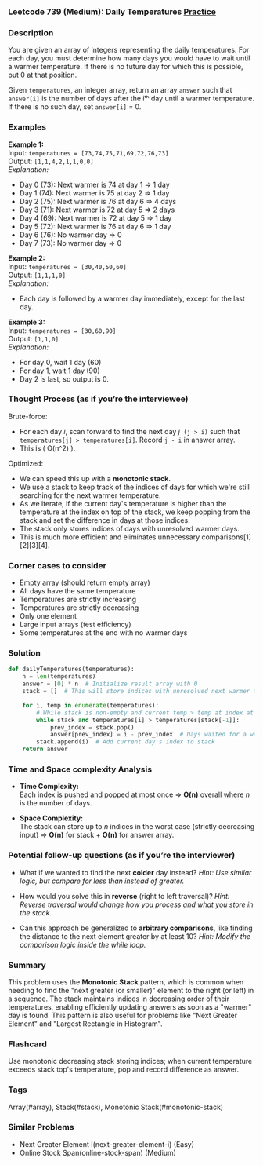 ### Leetcode 739 (Medium): Daily Temperatures [Practice](https://leetcode.com/problems/daily-temperatures)

### Description  
You are given an array of integers representing the daily temperatures. For each day, you must determine how many days you would have to wait until a warmer temperature. If there is no future day for which this is possible, put 0 at that position.

Given `temperatures`, an integer array, return an array `answer` such that `answer[i]` is the number of days after the iᵗʰ day until a warmer temperature. If there is no such day, set `answer[i]` = 0.

### Examples  

**Example 1:**  
Input: `temperatures = [73,74,75,71,69,72,76,73]`  
Output: `[1,1,4,2,1,1,0,0]`  
*Explanation:*
- Day 0 (73): Next warmer is 74 at day 1 ⇒ 1 day  
- Day 1 (74): Next warmer is 75 at day 2 ⇒ 1 day  
- Day 2 (75): Next warmer is 76 at day 6 ⇒ 4 days  
- Day 3 (71): Next warmer is 72 at day 5 ⇒ 2 days  
- Day 4 (69): Next warmer is 72 at day 5 ⇒ 1 day  
- Day 5 (72): Next warmer is 76 at day 6 ⇒ 1 day  
- Day 6 (76): No warmer day ⇒ 0  
- Day 7 (73): No warmer day ⇒ 0  

**Example 2:**  
Input: `temperatures = [30,40,50,60]`  
Output: `[1,1,1,0]`  
*Explanation:*
- Each day is followed by a warmer day immediately, except for the last day.

**Example 3:**  
Input: `temperatures = [30,60,90]`  
Output: `[1,1,0]`  
*Explanation:*
- For day 0, wait 1 day (60)
- For day 1, wait 1 day (90)
- Day 2 is last, so output is 0.

### Thought Process (as if you’re the interviewee)  

Brute-force:
- For each day *i*, scan forward to find the next day *j*` (j > i)` such that `temperatures[j] > temperatures[i]`. Record `j - i` in answer array.
- This is \( O(n^2) \).

Optimized:
- We can speed this up with a **monotonic stack**.
- We use a stack to keep track of the indices of days for which we're still searching for the next warmer temperature.
- As we iterate, if the current day's temperature is higher than the temperature at the index on top of the stack, we keep popping from the stack and set the difference in days at those indices.
- The stack only stores indices of days with unresolved warmer days.
- This is much more efficient and eliminates unnecessary comparisons[1][2][3][4].

### Corner cases to consider  
- Empty array (should return empty array)
- All days have the same temperature
- Temperatures are strictly increasing
- Temperatures are strictly decreasing
- Only one element
- Large input arrays (test efficiency)
- Some temperatures at the end with no warmer days

### Solution

```python
def dailyTemperatures(temperatures):
    n = len(temperatures)
    answer = [0] * n  # Initialize result array with 0
    stack = []  # This will store indices with unresolved next warmer temp

    for i, temp in enumerate(temperatures):
        # While stack is non-empty and current temp > temp at index at stack top
        while stack and temperatures[i] > temperatures[stack[-1]]:
            prev_index = stack.pop()
            answer[prev_index] = i - prev_index  # Days waited for a warmer temp
        stack.append(i)  # Add current day's index to stack
    return answer
```

### Time and Space complexity Analysis  

- **Time Complexity:**  
  Each index is pushed and popped at most once ⇒ **O(n)** overall where *n* is the number of days.

- **Space Complexity:**  
  The stack can store up to *n* indices in the worst case (strictly decreasing input) ⇒ **O(n)** for stack + **O(n)** for answer array.

### Potential follow-up questions (as if you’re the interviewer)  

- What if we wanted to find the next **colder** day instead?
  *Hint: Use similar logic, but compare for less than instead of greater.*

- How would you solve this in **reverse** (right to left traversal)?
  *Hint: Reverse traversal would change how you process and what you store in the stack.*

- Can this approach be generalized to **arbitrary comparisons**, like finding the distance to the next element greater by at least 10?
  *Hint: Modify the comparison logic inside the while loop.*

### Summary
This problem uses the **Monotonic Stack** pattern, which is common when needing to find the "next greater (or smaller)" element to the right (or left) in a sequence. The stack maintains indices in decreasing order of their temperatures, enabling efficiently updating answers as soon as a "warmer" day is found. This pattern is also useful for problems like "Next Greater Element" and "Largest Rectangle in Histogram".


### Flashcard
Use monotonic decreasing stack storing indices; when current temperature exceeds stack top's temperature, pop and record difference as answer.

### Tags
Array(#array), Stack(#stack), Monotonic Stack(#monotonic-stack)

### Similar Problems
- Next Greater Element I(next-greater-element-i) (Easy)
- Online Stock Span(online-stock-span) (Medium)